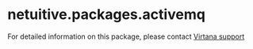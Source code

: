 # netuitive.packages.activemq

For detailed information on this package, please contact [Virtana support](https://support.cloudwisdom.virtana.com/)

